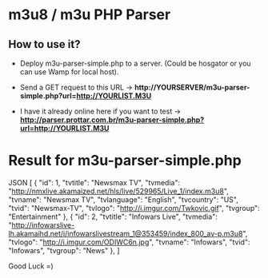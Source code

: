 # m3u8 / m3u PHP Parser

## How to use it? 

- Deploy m3u-parser-simple.php to a server. (Could be hosgator or you can use Wamp for local host).

- Send a GET request to this URL -> <b>http://YOURSERVER/m3u-parser-simple.php?url=http://YOURLIST.M3U</b>

- I have it already online here if you want to test -> <b> http://parser.prottar.com.br/m3u-parser-simple.php?url=http://YOURLIST.M3U </b>

# Result for m3u-parser-simple.php

JSON
[
  {
    "id": 1,
    "tvtitle": "Newsmax TV",
    "tvmedia": "http://nmxlive.akamaized.net/hls/live/529965/Live_1/index.m3u8",
    "tvname": "Newsmax TV",
    "tvlanguage": "English",
    "tvcountry": "US",
    "tvid": "Newsmax-TV",
    "tvlogo": "http://i.imgur.com/Twkovic.gif",
    "tvgroup": "Entertainment"
  },
  {
    "id": 2,
    "tvtitle": "Infowars Live",
    "tvmedia": "http://infowarslive-lh.akamaihd.net/i/infowarslivestream_1@353459/index_800_av-p.m3u8",
    "tvlogo": "http://i.imgur.com/ODIWC6n.jpg",
    "tvname": "Infowars",
    "tvid": "Infowars",
    "tvgroup": "News"
  },
]

Good Luck =)

